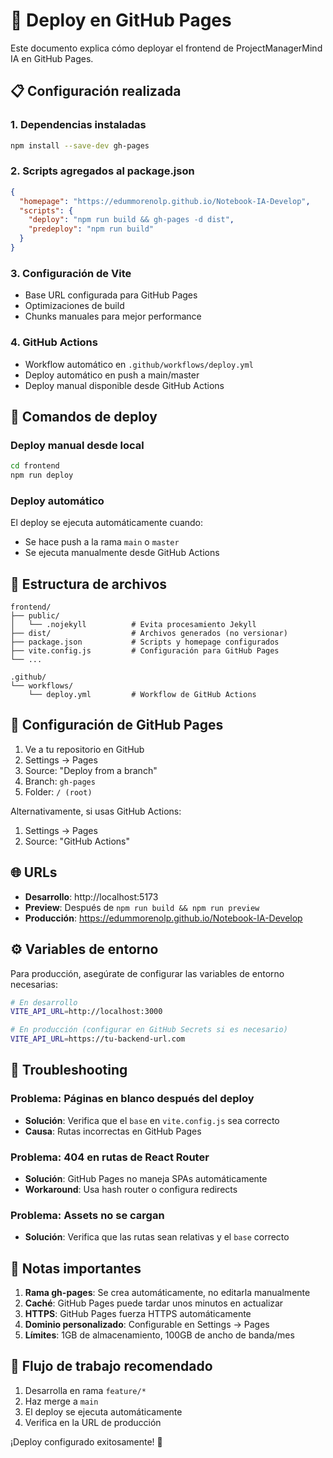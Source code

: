 # 🚀 Deploy en GitHub Pages

Este documento explica cómo deployar el frontend de ProjectManagerMind IA en GitHub Pages.

## 📋 Configuración realizada

### 1. Dependencias instaladas
```bash
npm install --save-dev gh-pages
```

### 2. Scripts agregados al package.json
```json
{
  "homepage": "https://edummorenolp.github.io/Notebook-IA-Develop",
  "scripts": {
    "deploy": "npm run build && gh-pages -d dist",
    "predeploy": "npm run build"
  }
}
```

### 3. Configuración de Vite
- Base URL configurada para GitHub Pages
- Optimizaciones de build
- Chunks manuales para mejor performance

### 4. GitHub Actions
- Workflow automático en `.github/workflows/deploy.yml`
- Deploy automático en push a main/master
- Deploy manual disponible desde GitHub Actions

## 🎯 Comandos de deploy

### Deploy manual desde local
```bash
cd frontend
npm run deploy
```

### Deploy automático
El deploy se ejecuta automáticamente cuando:
- Se hace push a la rama `main` o `master`
- Se ejecuta manualmente desde GitHub Actions

## 📂 Estructura de archivos

```
frontend/
├── public/
│   └── .nojekyll          # Evita procesamiento Jekyll
├── dist/                  # Archivos generados (no versionar)
├── package.json           # Scripts y homepage configurados
├── vite.config.js         # Configuración para GitHub Pages
└── ...

.github/
└── workflows/
    └── deploy.yml         # Workflow de GitHub Actions
```

## 🔧 Configuración de GitHub Pages

1. Ve a tu repositorio en GitHub
2. Settings → Pages
3. Source: "Deploy from a branch"
4. Branch: `gh-pages` 
5. Folder: `/ (root)`

Alternativamente, si usas GitHub Actions:
1. Settings → Pages
2. Source: "GitHub Actions"

## 🌐 URLs

- **Desarrollo**: http://localhost:5173
- **Preview**: Después de `npm run build && npm run preview`
- **Producción**: https://edummorenolp.github.io/Notebook-IA-Develop

## ⚙️ Variables de entorno

Para producción, asegúrate de configurar las variables de entorno necesarias:

```bash
# En desarrollo
VITE_API_URL=http://localhost:3000

# En producción (configurar en GitHub Secrets si es necesario)
VITE_API_URL=https://tu-backend-url.com
```

## 🐛 Troubleshooting

### Problema: Páginas en blanco después del deploy
- **Solución**: Verifica que el `base` en `vite.config.js` sea correcto
- **Causa**: Rutas incorrectas en GitHub Pages

### Problema: 404 en rutas de React Router
- **Solución**: GitHub Pages no maneja SPAs automáticamente
- **Workaround**: Usa hash router o configura redirects

### Problema: Assets no se cargan
- **Solución**: Verifica que las rutas sean relativas y el `base` correcto

## 📝 Notas importantes

1. **Rama gh-pages**: Se crea automáticamente, no editarla manualmente
2. **Caché**: GitHub Pages puede tardar unos minutos en actualizar
3. **HTTPS**: GitHub Pages fuerza HTTPS automáticamente
4. **Dominio personalizado**: Configurable en Settings → Pages
5. **Límites**: 1GB de almacenamiento, 100GB de ancho de banda/mes

## 🔄 Flujo de trabajo recomendado

1. Desarrolla en rama `feature/*`
2. Haz merge a `main` 
3. El deploy se ejecuta automáticamente
4. Verifica en la URL de producción

¡Deploy configurado exitosamente! 🎉